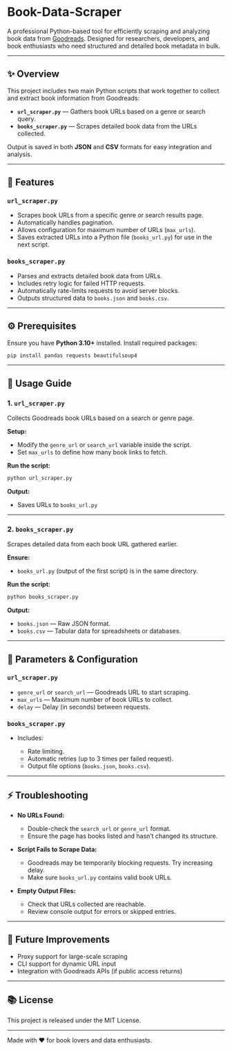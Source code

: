# Book-Data-Scraper

A professional Python-based tool for efficiently scraping and analyzing book data from [Goodreads](https://www.goodreads.com). Designed for researchers, developers, and book enthusiasts who need structured and detailed book metadata in bulk.

---

## ✨ Overview

This project includes two main Python scripts that work together to collect and extract book information from Goodreads:

* **`url_scraper.py`** — Gathers book URLs based on a genre or search query.
* **`books_scraper.py`** — Scrapes detailed book data from the URLs collected.

Output is saved in both **JSON** and **CSV** formats for easy integration and analysis.

---

## 🌟 Features

### `url_scraper.py`

* Scrapes book URLs from a specific genre or search results page.
* Automatically handles pagination.
* Allows configuration for maximum number of URLs (`max_urls`).
* Saves extracted URLs into a Python file (`books_url.py`) for use in the next script.

### `books_scraper.py`

* Parses and extracts detailed book data from URLs.
* Includes retry logic for failed HTTP requests.
* Automatically rate-limits requests to avoid server blocks.
* Outputs structured data to `books.json` and `books.csv`.

---

## ⚙️ Prerequisites

Ensure you have **Python 3.10+** installed.
Install required packages:

```bash
pip install pandas requests beautifulsoup4
```

---

## 📄 Usage Guide

### 1. `url_scraper.py`

Collects Goodreads book URLs based on a search or genre page.

**Setup:**

* Modify the `genre_url` or `search_url` variable inside the script.
* Set `max_urls` to define how many book links to fetch.

**Run the script:**

```bash
python url_scraper.py
```

**Output:**

* Saves URLs to `books_url.py`

---

### 2. `books_scraper.py`

Scrapes detailed data from each book URL gathered earlier.

**Ensure:**

* `books_url.py` (output of the first script) is in the same directory.

**Run the script:**

```bash
python books_scraper.py
```

**Output:**

* `books.json` — Raw JSON format.
* `books.csv` — Tabular data for spreadsheets or databases.

---

## 🔧 Parameters & Configuration

### `url_scraper.py`

* `genre_url` or `search_url` — Goodreads URL to start scraping.
* `max_urls` — Maximum number of book URLs to collect.
* `delay` — Delay (in seconds) between requests.

### `books_scraper.py`

* Includes:

  * Rate limiting.
  * Automatic retries (up to 3 times per failed request).
  * Output file options (`books.json`, `books.csv`).

---

## ⚡ Troubleshooting

* **No URLs Found:**

  * Double-check the `search_url` or `genre_url` format.
  * Ensure the page has books listed and hasn’t changed its structure.

* **Script Fails to Scrape Data:**

  * Goodreads may be temporarily blocking requests. Try increasing delay.
  * Make sure `books_url.py` contains valid book URLs.

* **Empty Output Files:**

  * Check that URLs collected are reachable.
  * Review console output for errors or skipped entries.

---

## 🚀 Future Improvements

* Proxy support for large-scale scraping
* CLI support for dynamic URL input
* Integration with Goodreads APIs (if public access returns)

---

## 📚 License

This project is released under the MIT License.

---

Made with ❤️ for book lovers and data enthusiasts.
